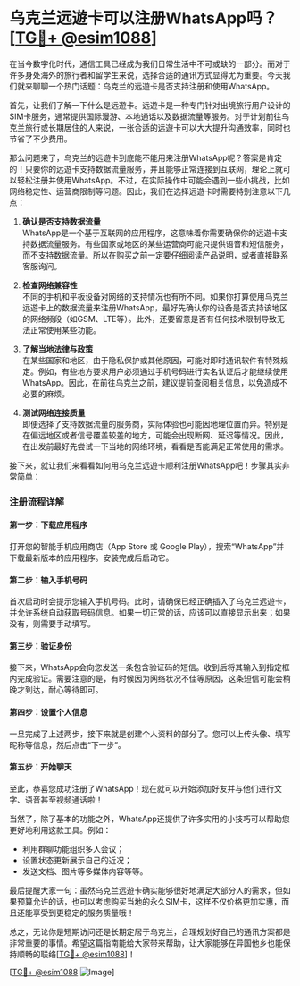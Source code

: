 # 乌克兰远遊卡可以注册WhatsApp吗？[[TG💪+ @esim1088](https://t.me/s/esim1088)]

在当今数字化时代，通信工具已经成为我们日常生活中不可或缺的一部分。而对于许多身处海外的旅行者和留学生来说，选择合适的通讯方式显得尤为重要。今天我们就来聊聊一个热门话题：乌克兰的远遊卡是否支持注册和使用WhatsApp。

首先，让我们了解一下什么是远遊卡。远遊卡是一种专门针对出境旅行用户设计的SIM卡服务，通常提供国际漫游、本地通话以及数据流量等服务。对于计划前往乌克兰旅行或长期居住的人来说，一张合适的远遊卡可以大大提升沟通效率，同时也节省了不少费用。

那么问题来了，乌克兰的远遊卡到底能不能用来注册WhatsApp呢？答案是肯定的！只要你的远遊卡支持数据流量服务，并且能够正常连接到互联网，理论上就可以轻松注册并使用WhatsApp。不过，在实际操作中可能会遇到一些小挑战，比如网络稳定性、运营商限制等问题。因此，我们在选择远遊卡时需要特别注意以下几点：

1. **确认是否支持数据流量**  
   WhatsApp是一个基于互联网的应用程序，这意味着你需要确保你的远遊卡支持数据流量服务。有些国家或地区的某些运营商可能只提供语音和短信服务，而不支持数据流量。所以在购买之前一定要仔细阅读产品说明，或者直接联系客服询问。

2. **检查网络兼容性**  
   不同的手机和平板设备对网络的支持情况也有所不同。如果你打算使用乌克兰远遊卡上的数据流量来注册WhatsApp，最好先确认你的设备是否支持该地区的网络频段（如GSM、LTE等）。此外，还要留意是否有任何技术限制导致无法正常使用某些功能。

3. **了解当地法律与政策**  
   在某些国家和地区，由于隐私保护或其他原因，可能对即时通讯软件有特殊规定。例如，有些地方要求用户必须通过手机号码进行实名认证后才能继续使用WhatsApp。因此，在前往乌克兰之前，建议提前查阅相关信息，以免造成不必要的麻烦。

4. **测试网络连接质量**  
   即便选择了支持数据流量的服务商，实际体验也可能因地理位置而异。特别是在偏远地区或者信号覆盖较差的地方，可能会出现断网、延迟等情况。因此，在出发前最好先尝试一下当地的网络环境，看看是否能满足正常使用的需求。

接下来，就让我们来看看如何用乌克兰远遊卡顺利注册WhatsApp吧！步骤其实非常简单：

### 注册流程详解

#### 第一步：下载应用程序
打开您的智能手机应用商店（App Store 或 Google Play），搜索“WhatsApp”并下载最新版本的应用程序。安装完成后启动它。

#### 第二步：输入手机号码
首次启动时会提示您输入手机号码。此时，请确保已经正确插入了乌克兰远遊卡，并允许系统自动获取号码信息。如果一切正常的话，应该可以直接显示出来；如果没有，则需要手动填写。

#### 第三步：验证身份
接下来，WhatsApp会向您发送一条包含验证码的短信。收到后将其输入到指定框内完成验证。需要注意的是，有时候因为网络状况不佳等原因，这条短信可能会稍晚才到达，耐心等待即可。

#### 第四步：设置个人信息
一旦完成了上述两步，接下来就是创建个人资料的部分了。您可以上传头像、填写昵称等信息，然后点击“下一步”。

#### 第五步：开始聊天
至此，恭喜您成功注册了WhatsApp！现在就可以开始添加好友并与他们进行文字、语音甚至视频通话啦！

当然了，除了基本的功能之外，WhatsApp还提供了许多实用的小技巧可以帮助您更好地利用这款工具。例如：
- 利用群聊功能组织多人会议；
- 设置状态更新展示自己的近况；
- 发送文档、图片等多媒体内容等等。

最后提醒大家一句：虽然乌克兰远遊卡确实能够很好地满足大部分人的需求，但如果预算允许的话，也可以考虑购买当地的永久SIM卡，这样不仅价格更加实惠，而且还能享受到更稳定的服务质量哦！

总之，无论你是短期访问还是长期定居于乌克兰，合理规划好自己的通讯方案都是非常重要的事情。希望这篇指南能给大家带来帮助，让大家能够在异国他乡也能保持顺畅的联络[[TG💪+ @esim1088](https://t.me/s/esim1088)]！

[[TG💪+ @esim1088](https://t.me/s/esim1088) ![Image](https://i.postimg.cc/4NQfJmqS/Snipaste-2025-05-13-00-14-12.png)]
